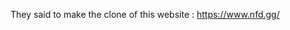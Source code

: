 They said to make the clone of this website : <a href="https://www.nfd.gg/">https://www.nfd.gg/</a>
